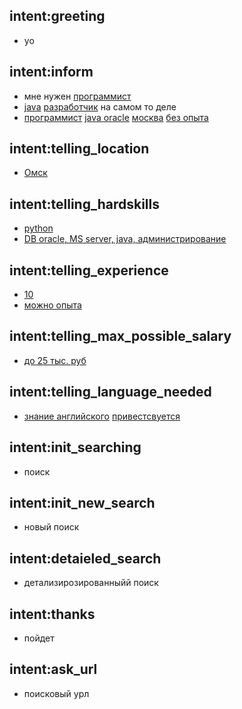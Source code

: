 ## intent:greeting
- yo

## intent:inform
- мне нужен [программист](profession)
- [java](hardskills) [разработчик](profession) на самом то деле
- [программист](profession) [java oracle](hardskills) [москва](location)  [без опыта](experience)

## intent:telling_location
- [Омск](location)

## intent:telling_hardskills
- [python](hardskills)
- [DB oracle, MS server, java, администрирование](hardskills)

## intent:telling_experience
- [10](experience)
- [можно опыта](experience)

## intent:telling_max_possible_salary
- [до 25 тыс. руб](max_salary_for_position)

## intent:telling_language_needed
- [знание английского](language) [привестсвуется](language_level)

## intent:init_searching
- поиск

## intent:init_new_search
- новый поиск

## intent:detaieled_search
- детализирозированныйй поиск

## intent:thanks
- пойдет

## intent:ask_url
- поисковый урл
